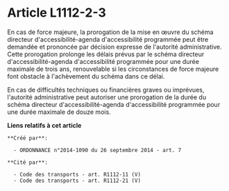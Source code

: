 # Article L1112-2-3

En cas de force majeure, la prorogation de la mise en œuvre du schéma directeur d'accessibilité-agenda d'accessibilité
programmée peut être demandée et prononcée par décision expresse de l'autorité administrative. Cette prorogation prolonge les
délais prévus par le schéma directeur d'accessibilité-agenda d'accessibilité programmée pour une durée maximale de trois ans,
renouvelable si les circonstances de force majeure font obstacle à l'achèvement du schéma dans ce délai.

En cas de difficultés techniques ou financières graves ou imprévues, l'autorité administrative peut autoriser une prorogation
de la durée du schéma directeur d'accessibilité-agenda d'accessibilité programmée pour une durée maximale de douze mois.

**Liens relatifs à cet article**

	**Créé par**:

	  - ORDONNANCE n°2014-1090 du 26 septembre 2014 - art. 7

	**Cité par**:

	  - Code des transports - art. R1112-11 (V)
	  - Code des transports - art. R1112-21 (V)
